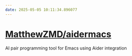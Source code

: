 ```yaml
---
date: 2025-05-05 10:11:34.896077
---
```


# [MatthewZMD/aidermacs](https://github.com/MatthewZMD/aidermacs)

AI pair programming tool for Emacs using Aider integration